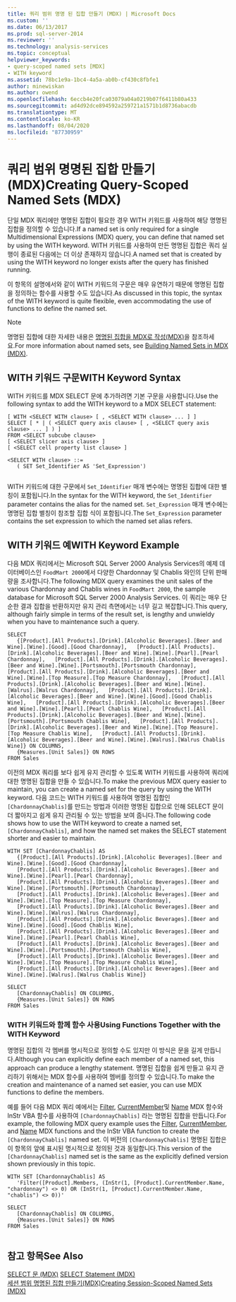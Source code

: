 ```yaml
---
title: 쿼리 범위 명명 된 집합 만들기 (MDX) | Microsoft Docs
ms.custom: ''
ms.date: 06/13/2017
ms.prod: sql-server-2014
ms.reviewer: ''
ms.technology: analysis-services
ms.topic: conceptual
helpviewer_keywords:
- query-scoped named sets [MDX]
- WITH keyword
ms.assetid: 78bc1e9a-1bc4-4a5a-ab0b-cf430c8fbfe1
author: minewiskan
ms.author: owend
ms.openlocfilehash: 6eccb4e20fca03079a04a0219b07f6411b80a433
ms.sourcegitcommit: ad4d92dce894592a259721a1571b1d8736abacdb
ms.translationtype: MT
ms.contentlocale: ko-KR
ms.lasthandoff: 08/04/2020
ms.locfileid: "87730959"
---
```

# <a name="creating-query-scoped-named-sets-mdx"></a><span data-ttu-id="559ed-102">쿼리 범위 명명된 집합 만들기(MDX)</span><span class="sxs-lookup"><span data-stu-id="559ed-102">Creating Query-Scoped Named Sets (MDX)</span></span>
  <span data-ttu-id="559ed-103">단일 MDX 쿼리에만 명명된 집합이 필요한 경우 WITH 키워드를 사용하여 해당 명명된 집합을 정의할 수 있습니다.</span><span class="sxs-lookup"><span data-stu-id="559ed-103">If a named set is only required for a single Multidimensional Expressions (MDX) query, you can define that named set by using the WITH keyword.</span></span> <span data-ttu-id="559ed-104">WITH 키워드를 사용하여 만든 명명된 집합은 쿼리 실행이 종료된 다음에는 더 이상 존재하지 않습니다.</span><span class="sxs-lookup"><span data-stu-id="559ed-104">A named set that is created by using the WITH keyword no longer exists after the query has finished running.</span></span>  
  
 <span data-ttu-id="559ed-105">이 항목의 설명에서와 같이 WITH 키워드의 구문은 매우 유연하기 때문에 명명된 집합을 정의하는 함수를 사용할 수도 있습니다.</span><span class="sxs-lookup"><span data-stu-id="559ed-105">As discussed in this topic, the syntax of the WITH keyword is quite flexible, even accommodating the use of functions to define the named set.</span></span>  
  
> [!NOTE]  
>  <span data-ttu-id="559ed-106">명명된 집합에 대한 자세한 내용은 [명명된 집합을 MDX로 작성&#40;MDX&#41;](mdx-named-sets-building-named-sets.md)을 참조하세요.</span><span class="sxs-lookup"><span data-stu-id="559ed-106">For more information about named sets, see [Building Named Sets in MDX &#40;MDX&#41;](mdx-named-sets-building-named-sets.md).</span></span>  
  
## <a name="with-keyword-syntax"></a><span data-ttu-id="559ed-107">WITH 키워드 구문</span><span class="sxs-lookup"><span data-stu-id="559ed-107">WITH Keyword Syntax</span></span>  
 <span data-ttu-id="559ed-108">WITH 키워드를 MDX SELECT 문에 추가하려면 기본 구문을 사용합니다.</span><span class="sxs-lookup"><span data-stu-id="559ed-108">Use the following syntax to add the WITH keyword to a MDX SELECT statement:</span></span>  
  
```  
[ WITH <SELECT WITH clause> [ , <SELECT WITH clause> ... ] ]   
SELECT [ * | ( <SELECT query axis clause> [ , <SELECT query axis clause> ... ] ) ]  
FROM <SELECT subcube clause>   
[ <SELECT slicer axis clause> ]  
[ <SELECT cell property list clause> ]  
  
<SELECT WITH clause> ::=  
   ( SET Set_Identifier AS 'Set_Expression')  
  
```  
  
 <span data-ttu-id="559ed-109">WITH 키워드에 대한 구문에서 `Set_Identifier` 매개 변수에는 명명된 집합에 대한 별칭이 포함됩니다.</span><span class="sxs-lookup"><span data-stu-id="559ed-109">In the syntax for the WITH keyword, the `Set_Identifier` parameter contains the alias for the named set.</span></span> <span data-ttu-id="559ed-110">`Set_Expression` 매개 변수에는 명명된 집합 별칭이 참조할 집합 식이 포함됩니다.</span><span class="sxs-lookup"><span data-stu-id="559ed-110">The `Set_Expression` parameter contains the set expression to which the named set alias refers.</span></span>  
  
## <a name="with-keyword-example"></a><span data-ttu-id="559ed-111">WITH 키워드 예</span><span class="sxs-lookup"><span data-stu-id="559ed-111">WITH Keyword Example</span></span>  
 <span data-ttu-id="559ed-112">다음 MDX 쿼리에서는 Microsoft SQL Server 2000 Analysis Services의 예제 데이터베이스인 `FoodMart 2000`에서 다양한 Chardonnay 및 Chablis 와인의 단위 판매량을 조사합니다.</span><span class="sxs-lookup"><span data-stu-id="559ed-112">The following MDX query examines the unit sales of the various Chardonnay and Chablis wines in `FoodMart 2000`, the sample database for Microsoft SQL Server 2000 Analysis Services.</span></span> <span data-ttu-id="559ed-113">이 쿼리는 매우 단순한 결과 집합을 반환하지만 유지 관리 측면에서는 너무 길고 복잡합니다.</span><span class="sxs-lookup"><span data-stu-id="559ed-113">This query, although fairly simple in terms of the result set, is lengthy and unwieldy when you have to maintenance such a query.</span></span>  
  
```  
SELECT  
   {[Product].[All Products].[Drink].[Alcoholic Beverages].[Beer and Wine].[Wine].[Good].[Good Chardonnay],   [Product].[All Products].[Drink].[Alcoholic Beverages].[Beer and Wine].[Wine].[Pearl].[Pearl Chardonnay],   [Product].[All Products].[Drink].[Alcoholic Beverages].[Beer and Wine].[Wine].[Portsmouth].[Portsmouth Chardonnay],   [Product].[All Products].[Drink].[Alcoholic Beverages].[Beer and Wine].[Wine].[Top Measure].[Top Measure Chardonnay],   [Product].[All Products].[Drink].[Alcoholic Beverages].[Beer and Wine].[Wine].[Walrus].[Walrus Chardonnay],   [Product].[All Products].[Drink].[Alcoholic Beverages].[Beer and Wine].[Wine].[Good].[Good Chablis Wine],   [Product].[All Products].[Drink].[Alcoholic Beverages].[Beer and Wine].[Wine].[Pearl].[Pearl Chablis Wine],   [Product].[All Products].[Drink].[Alcoholic Beverages].[Beer and Wine].[Wine].[Portsmouth].[Portsmouth Chablis Wine],   [Product].[All Products].[Drink].[Alcoholic Beverages].[Beer and Wine].[Wine].[Top Measure].[Top Measure Chablis Wine],   [Product].[All Products].[Drink].[Alcoholic Beverages].[Beer and Wine].[Wine].[Walrus].[Walrus Chablis Wine]} ON COLUMNS,  
   {Measures.[Unit Sales]} ON ROWS  
FROM Sales  
```  
  
 <span data-ttu-id="559ed-114">이전의 MDX 쿼리를 보다 쉽게 유지 관리할 수 있도록 WITH 키워드를 사용하여 쿼리에 대한 명명된 집합을 만들 수 있습니다.</span><span class="sxs-lookup"><span data-stu-id="559ed-114">To make the previous MDX query easier to maintain, you can create a named set for the query by using the WITH keyword.</span></span> <span data-ttu-id="559ed-115">다음 코드는 WITH 키워드를 사용하여 명명된 집합인 `[ChardonnayChablis]`를 만드는 방법과 이러한 명명된 집합으로 인해 SELECT 문이 더 짧아지고 쉽게 유지 관리될 수 있는 방법을 보여 줍니다.</span><span class="sxs-lookup"><span data-stu-id="559ed-115">The following code shows how to use the WITH keyword to create a named set, `[ChardonnayChablis]`, and how the named set makes the SELECT statement shorter and easier to maintain.</span></span>  
  
```  
WITH SET [ChardonnayChablis] AS  
   {[Product].[All Products].[Drink].[Alcoholic Beverages].[Beer and Wine].[Wine].[Good].[Good Chardonnay],  
   [Product].[All Products].[Drink].[Alcoholic Beverages].[Beer and Wine].[Wine].[Pearl].[Pearl Chardonnay],  
   [Product].[All Products].[Drink].[Alcoholic Beverages].[Beer and Wine].[Wine].[Portsmouth].[Portsmouth Chardonnay],  
   [Product].[All Products].[Drink].[Alcoholic Beverages].[Beer and Wine].[Wine].[Top Measure].[Top Measure Chardonnay],  
   [Product].[All Products].[Drink].[Alcoholic Beverages].[Beer and Wine].[Wine].[Walrus].[Walrus Chardonnay],  
   [Product].[All Products].[Drink].[Alcoholic Beverages].[Beer and Wine].[Wine].[Good].[Good Chablis Wine],  
   [Product].[All Products].[Drink].[Alcoholic Beverages].[Beer and Wine].[Wine].[Pearl].[Pearl Chablis Wine],  
   [Product].[All Products].[Drink].[Alcoholic Beverages].[Beer and Wine].[Wine].[Portsmouth].[Portsmouth Chablis Wine],  
   [Product].[All Products].[Drink].[Alcoholic Beverages].[Beer and Wine].[Wine].[Top Measure].[Top Measure Chablis Wine],  
   [Product].[All Products].[Drink].[Alcoholic Beverages].[Beer and Wine].[Wine].[Walrus].[Walrus Chablis Wine]}  
  
SELECT  
   [ChardonnayChablis] ON COLUMNS,  
   {Measures.[Unit Sales]} ON ROWS  
FROM Sales  
```  
  
### <a name="using-functions-together-with-the-with-keyword"></a><span data-ttu-id="559ed-116">WITH 키워드와 함께 함수 사용</span><span class="sxs-lookup"><span data-stu-id="559ed-116">Using Functions Together with the WITH Keyword</span></span>  
 <span data-ttu-id="559ed-117">명명된 집합의 각 멤버를 명시적으로 정의할 수도 있지만 이 방식은 문을 길게 만듭니다.</span><span class="sxs-lookup"><span data-stu-id="559ed-117">Although you can explicitly define each member of a named set, this approach can produce a lengthy statement.</span></span> <span data-ttu-id="559ed-118">명명된 집합을 쉽게 만들고 유지 관리하기 위해서는 MDX 함수를 사용하여 멤버를 정의할 수 있습니다.</span><span class="sxs-lookup"><span data-stu-id="559ed-118">To make the creation and maintenance of a named set easier, you can use MDX functions to define the members.</span></span>  
  
 <span data-ttu-id="559ed-119">예를 들어 다음 MDX 쿼리 예에서는 [Filter](/sql/mdx/filter-mdx), [CurrentMember](/sql/mdx/current-mdx)및 [Name](/sql/mdx/members-string-mdx) MDX 함수와 InStr VBA 함수를 사용하여 `[ChardonnayChablis]` 라는 명명된 집합을 만듭니다.</span><span class="sxs-lookup"><span data-stu-id="559ed-119">For example, the following MDX query example uses the [Filter](/sql/mdx/filter-mdx), [CurrentMember](/sql/mdx/current-mdx), and [Name](/sql/mdx/members-string-mdx) MDX functions and the InStr VBA function to create the `[ChardonnayChablis]` named set.</span></span> <span data-ttu-id="559ed-120">이 버전의 `[ChardonnayChablis]` 명명된 집합은 이 항목의 앞에 표시된 명시적으로 정의된 것과 동일합니다.</span><span class="sxs-lookup"><span data-stu-id="559ed-120">This version of the `[ChardonnayChablis]` named set is the same as the explicitly defined version shown previously in this topic.</span></span>  
  
```  
WITH SET [ChardonnayChablis] AS  
   'Filter([Product].Members, (InStr(1, [Product].CurrentMember.Name, "chardonnay") <> 0) OR (InStr(1, [Product].CurrentMember.Name, "chablis") <> 0))'  
  
SELECT  
   [ChardonnayChablis] ON COLUMNS,  
   {Measures.[Unit Sales]} ON ROWS  
FROM Sales  
  
```  
  
## <a name="see-also"></a><span data-ttu-id="559ed-121">참고 항목</span><span class="sxs-lookup"><span data-stu-id="559ed-121">See Also</span></span>  
 <span data-ttu-id="559ed-122">[SELECT 문 &#40;MDX&#41;](/sql/mdx/mdx-data-manipulation-select) </span><span class="sxs-lookup"><span data-stu-id="559ed-122">[SELECT Statement &#40;MDX&#41;](/sql/mdx/mdx-data-manipulation-select) </span></span>  
 [<span data-ttu-id="559ed-123">세션 범위 명명된 집합 만들기&#40;MDX&#41;</span><span class="sxs-lookup"><span data-stu-id="559ed-123">Creating Session-Scoped Named Sets &#40;MDX&#41;</span></span>](mdx-named-sets-creating-session-scoped-named-sets.md)  
  
  

